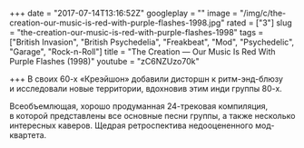 +++
date = "2017-07-14T13:16:52Z"
googleplay = ""
image = "/img/c/the-creation-our-music-is-red-with-purple-flashes-1998.jpg"
rated = ["3"]
slug = "the-creation-our-music-is-red-with-purple-flashes-1998"
tags = ["British Invasion", "British Psychedelia", "Freakbeat", "Mod", "Psychedelic", "Garage", "Rock-n-Roll"]
title = "The Creation — Our Music Is Red With Purple Flashes (1998)"
youtube = "zC6NZUzo70k"

+++
В&nbsp;своих 60-х &laquo;Креэйшон&raquo; добавили дисторшн к&nbsp;ритм-энд-блюзу и&nbsp;исследовали новые территории, вдохновив этим инди группы 80-х.

Всеобъемлющая, хорошо продуманная 24-трековая компиляция, в&nbsp;которой представлены все основные песни группы, а&nbsp;также несколько интересных каверов. Щедрая ретроспектива недооцененного мод-квартета.